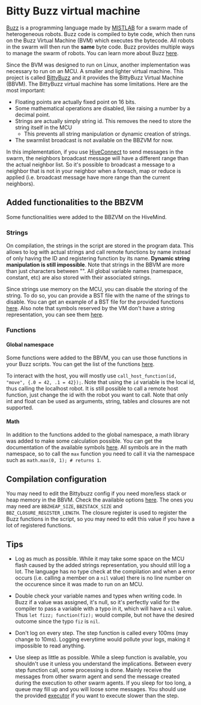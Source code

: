 # Bitty Buzz virtual machine

[Buzz](https://github.com/MISTLab/Buzz) is a programming language made by [MISTLAB](https://mistlab.ca/) for a swarm made of heterogeneous robots.
Buzz code is compiled to byte code, which then runs on the Buzz Virtual Machine (BVM) which executes the bytecode. 
All robots in the swarm will then run the **same** byte code. Buzz provides multiple ways to manage the swarm of robots.
You can learn more about Buzz [here](https://the.swarming.buzz/wiki/doku.php?id=start).

  
Since the BVM was designed to run on Linux, another implementation was necessary to run on an MCU. A smaller and lighter virtual machine.
This project is called [BittyBuzz](https://github.com/MISTLab/BittyBuzz) and it provides the BittyBuzz Virtual Machine (BBVM).
The BittyBuzz virtual machine has some limitations. Here are the most important:
- Floating points are actually fixed point on 16 bits.
- Some mathematical operations are disabled, like raising a number by a decimal point.
- Strings are actually simply string id. This removes the need to store the string itself in the MCU
    - This prevents all string manipulation or dynamic creation of strings.
- The swarmlist broadcast is not available on the BBZVM for now.

<!-- TODO: Change link to HiveConnect page-->
In this implementation, if you use [HiveConnect](https://github.com/SwarmUS/HiveConnect) to send messages in the swarm, the neighbors broadcast message will have a different range than the actual neighbor list. So it's possible to broadcast a message to a neighbor that is not in your neighbor when a foreach, map or reduce is applied (i.e. broadcast message have more range than the current neighbors).

## Added functionalities to the BBZVM
Some functionalities were added to the BBZVM on the HiveMind.

### Strings
On compilation, the strings in the script are stored in the program data. This allows to log with actual strings and call remote functions by name instead of only having the ID and registering function by its name. **Dynamic string manipulation is still impossible**. Note that strings in the BBVM are more than just characters between "". All global variable names (namespace, constant, etc) are also stored with their associated strings.

Since strings use memory on the MCU, you can disable the storing of the string. To do so, you can provide a BST file with the name of the strings to disable. You can get an example of a BST file for the provided functions [here](https://github.com/SwarmUS/HiveMind/blob/master/src/bittybuzz/bittybuzz.bst). Also note that symbols reserved by the VM don't have a string representation, you can see them [here](https://github.com/buzz-lang/BittyBuzz/blob/master/src/bittybuzz/util/BittyBuzzStrings.bst).

### Functions
#### Global namespace
Some functions were added to the BBVM, you can use those functions in your Buzz scripts. You can get the list of the functions [here](https://swarmus.github.io/HiveMind/namespaceBittyBuzzUserFunctions.html).

To interact with the host, you will mostly use `call_host_function(id, "move", {.0 = 42, .1 = 42});`. Note that using the `id` variable is the local id, thus calling the localhost robot. It is still possible to call a remote host function, just change the id with the robot you want to call. Note that only int and float can be used as arguments, string, tables and closures are not supported. 

#### Math

In addition to the functions added to the global namespace, a math library was added to make some calculation possible. You can get the documentation of the available symbols [here](https://swarmus.github.io/HiveMind/namespaceBittyBuzzMathFunctions.html). All symbols are in the math namespace, so to call the `max` function you need to call it via the namespace such as `math.max(0, 1); # returns 1`.

## Compilation configuration

You may need to edit the Bittybuzz config if you need more/less stack or heap memory in the BBVM. Check the available options [here](https://github.com/SwarmUS/HiveMind/blob/master/src/bittybuzz/bittybuzz_config.cmake). The ones you may need are `BBZHEAP_SIZE`, `BBZSTACK_SIZE` and `BBZ_CLOSURE_REGISTER_LENGTH`. The closure register is used to register the Buzz functions in the script, so you may need to edit this value if you have a lot of registered functions.

## Tips

- Log as much as possible. While it may take some space on the MCU flash caused by the added strings representation, you should still log a lot. The language has no type check at the compilation and when a error occurs (i.e. calling a member on a `nil` value) there is no line number on the occurence since it was made to run on an MCU.

- Double check your variable names and types when writing code. In Buzz if a value was assigned, it's null, so it's perfectly valid for the compiler to pass a variable with a typo in it, which will have a `nil` value. Thus `let fizz; function(fiz);` would compile, but not have the desired outcome since the typo `fiz` is `nil`.

- Don't log on every step. The step function is called every 100ms (may change to 10ms). Logging everytime would pollute your logs, making it impossible to read anything.

- Use sleep as little as possible. While a sleep function is available, you shouldn't use it unless you understand the implications. Between every step function call, some processing is done. Mainly receive the messages from other swarm agent and send the message created during the execution to other swarm agents. If you sleep for too long, a queue may fill up and you will loose some messages. You should use the provided [executor](https://github.com/SwarmUS/HiveMind/blob/master/src/bittybuzz/buzz_scripts/utils/executor.bzz) if you want to execute slower than the step.
